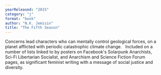 ```yaml
---
yearReleased: "2015"
category: "j"
format: "book"
author: "N.K. Jemisin"
title: "The Fifth Season"
---
```

Concerns lead characters who can mentally control  geological forces, on a planet afflicted with periodic catastrophic climate  change.
 
Included on a number of lists linked to by posters on  Facebook's Solarpunk Anarchists, Sci-Fi Libertarian Socialist, and Anarchism and  Science Fiction Forum pages, as significant feminist writing with a message of  social justice and diversity.